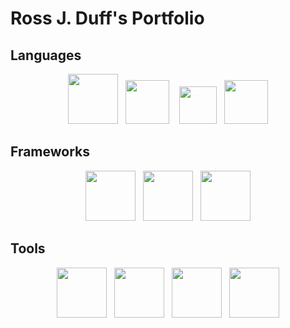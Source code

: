 # Ross J. Duff's Portfolio

## Languages

<p align="center">
  <img src="{{ site.baseurl }}/img/cython_logo.png" width="80" />&nbsp;&nbsp;
  <img src="{{ site.baseurl }}/img/c_logo.png" width="70" /> &nbsp;&nbsp;
  <img src="{{ site.baseurl }}/img/python_logo.png" width="60" />&nbsp;&nbsp;
  <img src="{{ site.baseurl }}/img/Ada_Mascot_with_slogan.png" width="70" />
</p>


## Frameworks
<p align="center">
  <img src="{{ site.baseurl }}/img/dragonfly-rainbow.png" width="80" />&nbsp;&nbsp;
  <img src="{{ site.baseurl }}/img/TensorFlowLogo.png" width="80" />&nbsp;&nbsp;
  <img src="{{ site.baseurl }}/img/Python_and_Qt.png" width="80" />
</p>


## Tools
<p align="center">
  <img src="{{ site.baseurl }}/img/cProfile_icon.png" width="80" />&nbsp;&nbsp;
  <img src="{{ site.baseurl }}/img/spss_logo.png" width="80" />&nbsp;&nbsp;
  <img src="{{ site.baseurl }}/img/vertical-logo-monochromatic.png" width="80" />&nbsp;&nbsp;
  <img src="{{ site.baseurl }}/img/git_logo.png" width="80" />
</p>

